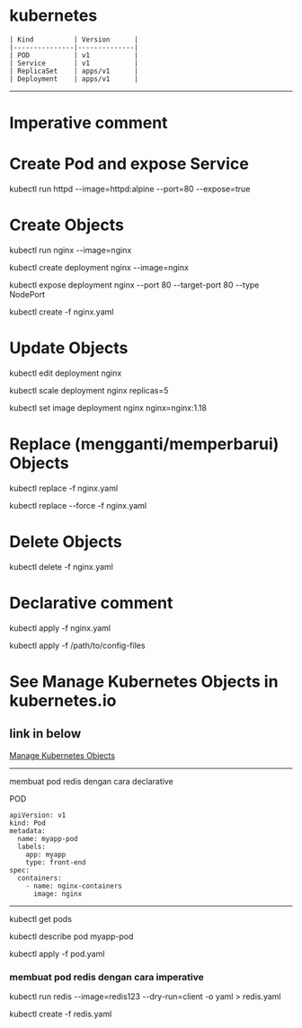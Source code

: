 # kubernetes


    | Kind          | Version      |
    |---------------|--------------|
    | POD           | v1           |
    | Service       | v1           |
    | ReplicaSet    | apps/v1      |
    | Deployment    | apps/v1      |




----------------------------------------------------------------------


# Imperative comment


# Create Pod and expose Service
kubectl run httpd --image=httpd:alpine --port=80 --expose=true


# Create Objects

kubectl run nginx --image=nginx

kubectl create deployment nginx --image=nginx

kubectl expose deployment nginx --port 80 --target-port 80 --type NodePort

kubectl create -f nginx.yaml


# Update Objects

kubectl edit deployment nginx

kubectl scale deployment nginx replicas=5

kubectl set image deployment nginx nginx=nginx:1.18


# Replace (mengganti/memperbarui) Objects

kubectl replace -f nginx.yaml

kubectl replace --force -f nginx.yaml

 
# Delete Objects

kubectl delete -f nginx.yaml




# Declarative comment

kubectl apply -f nginx.yaml

kubectl apply -f /path/to/config-files


# See Manage Kubernetes Objects in kubernetes.io 
## link in below

[Manage Kubernetes Objects](https://kubernetes.io/docs/tasks/manage-kubernetes-objects/)



----------------------------------------------------------------------
membuat pod redis dengan cara declarative

POD
```
apiVersion: v1
kind: Pod
metadata:
  name: myapp-pod
  labels:
    app: myapp
    type: front-end
spec:
  containers:
    - name: nginx-containers
      image: nginx
```

----------------------------------------------------------------------

kubectl get pods

kubectl describe pod myapp-pod

kubectl apply -f pod.yaml


### membuat pod redis dengan cara imperative

kubectl run redis --image=redis123 --dry-run=client -o yaml > redis.yaml

kubectl create -f redis.yaml
